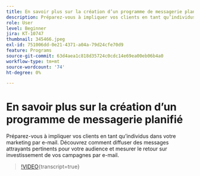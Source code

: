 ```yaml
---
title: En savoir plus sur la création d’un programme de messagerie planifié
description: Préparez-vous à impliquer vos clients en tant qu’individus dans votre marketing par e-mail. Découvrez comment diffuser des messages attrayants pertinents pour votre audience et mesurer le retour sur investissement de vos campagnes par e-mail.
role: User
level: Beginner
jira: KT-10747
thumbnail: 345466.jpeg
exl-id: 751006dd-0e21-4371-a04a-79d24cfe70d9
feature: Programs
source-git-commit: 63d4aea1c818d35724c0cdc14e69ea00eb06b4a0
workflow-type: tm+mt
source-wordcount: '74'
ht-degree: 0%

---
```


# En savoir plus sur la création d’un programme de messagerie planifié

Préparez-vous à impliquer vos clients en tant qu’individus dans votre marketing par e-mail. Découvrez comment diffuser des messages attrayants pertinents pour votre audience et mesurer le retour sur investissement de vos campagnes par e-mail.

>[!VIDEO](https://video.tv.adobe.com/v/345466/?quality=12&learn=on){transcript=true}
